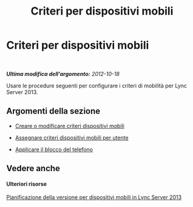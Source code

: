 ﻿---
title: Criteri per dispositivi mobili
TOCTitle: Criteri per dispositivi mobili
ms:assetid: 8caa5525-e16a-4e38-b3cd-acc0ae9ea375
ms:mtpsurl: https://technet.microsoft.com/it-it/library/JJ688126(v=OCS.15)
ms:contentKeyID: 49887646
ms.date: 08/24/2015
mtps_version: v=OCS.15
ms.translationtype: HT
---

# Criteri per dispositivi mobili

 

_**Ultima modifica dell'argomento:** 2012-10-18_

Usare le procedure seguenti per configurare i criteri di mobilità per Lync Server 2013.

## Argomenti della sezione

  - [Creare o modificare criteri dispositivi mobili](lync-server-2013-create-or-modify-a-mobility-policy.md)

  - [Assegnare criteri dispositivi mobili per utente](lync-server-2013-assign-a-per-user-mobility-policy.md)

  - [Applicare il blocco del telefono](lync-server-2013-enforce-phone-locking.md)

## Vedere anche

#### Ulteriori risorse

[Pianificazione della versione per dispositivi mobili in Lync Server 2013](lync-server-2013-planning-for-mobility.md)

